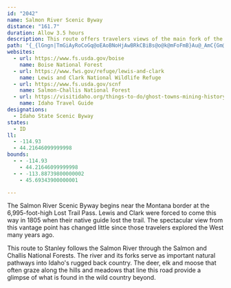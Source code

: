 ```yaml
---
id: "2042"
name: Salmon River Scenic Byway
distance: "161.7"
duration: Allow 3.5 hours
description: This route offers travelers views of the main fork of the Salmon River from near its headwaters as well as views of the White Cloud, Lemhi and Bitterroot mountains and the Lost River.
path: "{_{lGngn|TmGiAyRoCoGq@oEAoBNoHjAwBRkCBiBs@o@k@mFoFmB}Au@_AmC{Gm@qBUmF[}Bg@iBgEiJuAoDoAwBwAeBiC{DoHoQmA{BaD_FiEoH}GmMeF{IcAyB_@sA_@eCQ_Ge@cDgEuRmDwQaByHQgDhAaLNwD@{CKuAc@}BoCgJkAuH]mAcAsAi@_@cEgAcBeA}EyBuAgBa@cAa@uBMyD?eFViB~CaMn@sDH_ABeIJaIEaEIeAy@oCoAcB}VaXsAqCoA{Ei@sEi@aSQaC{AmG_AgCuByDc@g@sBiAgBUqBDwXe@gC]kBg@oB_A{B{AyAkAYe@gFcN_LcToBgE[_BKwB@y@h@mC`@aAvAmBnA_AlB}@nDmAlCyA`EaD|BqDl@oAz@}Bd@aBj@iCf@sDZ_GRsCNm@Ne@h@s@rDqCnByCXy@Js@BgDQeFQuBQmA]q@uDaFq@eBOkAKaB?_BBk@d@oDAmF]_Es@uCy@eF}@aLa@mA}@aA{DyBaA}@e@y@cAaDKy@?{Dj@mFx@wFBwBOcAa@kAeCqDe@oAcAiFIsAB_Bd@sDbDaSpDyRZeAr@sAh@s@nDcDlBoDZeAV{AJeCEyAM}@kAaCqIiHe@w@]mAYsB_@sGHoFh@eEHsAIyASy@u@mA_Aq@wBgAoBeB}ByEsBoFQqACgANgCnAqG`AuC~CmH~AaC|FqGl@{AJmA?yB_AsE_@eAmDcF_@eBO_CCmADyAv@{F@cAa@{HCkBNcEl@aINsE?kBEy@[sAkAaDo@_Fg@uA_AeBoAyCiA_EcEuHo@mBwC{K{@yDc@gD@eBH{@rC{VBeD_@{Hc@oTH{ANqAXu@bBqC`@{@Ry@Bk@OgB_@}@w@k@e@M_CMqE?sA_@w@s@{DuGc@yAOkBBeCJgA\\mAZi@`Au@nFeClAy@fK{MbBuCh@yAbAyCTmAj@wDBmDYoDsBaHK_A?eAd@gExAsGLsAJsCHeIJcBh@sC`DgMtAsErBgDxBmCh@kAr@kCxAqK@sAG_BqD_NKcCJyBNiAdAcC|DeGjCyETu@n@wFb@oIh@uBbDsIXmADsBh@{IZgD|@eCrCgDnBeBlAyA|CkEn@yAvA{E`DmJr@uAbB_B|Aw@bHiBhBiAxBoBd@s@Zy@Jy@OyAcBeFu@yAiD_E{E{DkKsLoAiB}@qBY{@YyBA_ADmB\\_FhBiKjAsChCeEpAaC`AsDhKeh@xA{HxAcMf@kHZaI?uDIyAc@kCo@iBsBmE[cAa@mBe@aGO{Dc@qCu@gDiAsDcP{e@}@_DMcA?yAd@mBXa@fB_AhDeAhAg@n@k@r@gAj@sA^wAVyBDaDo@aTOwJNkDr@cJJgDIsD[kCcBuGsDuO}@gDe@_CYgDc@{IKqFNiCXwBd@{AbAyBhHuMl@kBVkAFaCEuBIoA[uAgE_MqGoPs@gCs@uDa@wDmAyTHkCRuB`@}BlB{Hn@oG?kCKoAqCoQAqAH_BLeAzCiItCuKvAgEj@kArBsBv@e@xAa@fIq@r@Mt@i@v@cAJk@NaBCwBO{@[y@i@q@w@_A_EyCyCaAaB]}M[{BWeA_@o@y@s@{BOeAEyAf@yIz@iMC{Ge@_FsDwTOwA?mAT_Bn@mB|@aAlFyDd@s@b@_AZqAlRwsAZ_FAyAWgC[_Be@oAi@eA}@eAkIgGa@m@YkAEqADmAXu@d@o@~@i@xLyEhBmAbCeCxA{B`AkCf@kE?aC_@mCiAsFy@uFMsAIcBBiBRwF^oDXkAlDgNhEqQtAyG|@oIHuCCkA]gFqEe]i@mJ}@um@OmDKw@m@eCoBcEmE{GyA}A}CkCsB{AyDyBcP_HoBaA}@y@i@k@{@aCY{AIcB?oAVwB`B}J`VgsAhAgF~@_DbC_GbCcEtCeDjBgB`BgAfDeBvI_D~@q@|@{@`A}Bl@uCbAaLCsBAs@YeBm@{BoCmEiC_FuBuF}AqG_CwSc@mBqA{Ck@_AoB_B_JsCySgGyDeBsBgBiBsBy@kAeBuD}Mee@_AkEYcDCwCPcDbE{^RgCF_B?gFYiG{@mIc@_DeBmIg@cDo@_KsA}LCiCL{BRsA^eBd@uA~AeD~HqRnBeF~@yCl@kCb@oF@gCImCoCoXiBiU?yAn@}IjA_GpAeEzPac@t@mDNgCAmDWyCWkBsBiISyAEcCHcJM{EcAuROuIBcCr@eShAiSx@_JhAoIbB{HtBoI\\eBPgDB_BOgDCmBfAeNJiCIwGQaEc@gFoBs\\IkC?wJIiAc@eC_@{Ay@gBo@gAoVsWwAaB}AeCwFoKkDiE{FeFiUcRqJoHiCkCqDgHuAgG[eCy@oLQyA[wAYcAcAkBkAqAwBmAyAY}AAePh@oDOgBWoBm@}BkAsBeBwBaCkAeBy@gBmCgJs@oHg@yJg@gE[oA}@iCu@{AaAsAqAmA}AeAiAe@mI_BuHoByAk@qIeEwImFoJaFyJaGmSaLsc@cW{KyEwGcBg[qGuAEy@HcCt@uEdBiCd@yBLcDSaL}BmPaAuC?iCPcSzBiCJwDYoBe@sB_AwBsA}C{C{A_CuDeIqCuDw@s@iAw@sDgAkY_HkBu@cDsBiA_AsAmBaBwCkBuFo@eDc@mDIiDHqJEwFWeDa@sBc@yAy@kBuNeYiAmBwBaBcCy@kCWi@@qHrBoAHsBIo@O{JeEmG{BuDeAiFy@}De@cHM{HRib@fC_Bd@aJnE}Bb@iBDsCe@gCmA{@}@uZ_`@kByCiIiS{AuBsAeAqCsA{@SeCIwC\\qBx@yBfBoAjByCxGwQtg@q@~AcAxA_BnA}A^oA?mAOo@Yov@yf@uNaM}CyAqUmJwF{CkRaLy@s@{AmB}@qBcAmE}@sCwAuCmAcAoQiGwAWuBYgOMaCe@}B_AmGmEqEyD_BuBcBkC_BkDsAmDwAcFqO{p@oBmGgBsDqDoFeDyCs@YmCe@oBCs@JuA\\}Ar@y@n@_CbCiBrAcBRiPqA}HaAgF_@sDEwCJ}Fl@{LjBsFLaIk@yKmA{d@aGuHkAmFsAcE{A}H_Eac@wVoGeEcDgCkH_IgDmEeD}FeEsIoH}Q}CxCaF`E_h@r^wFjDsx@xb@_GdCeFrAkGn@qo@H{KKcC_@yAg@oCcB}BiBuvCwhCsEsDgFyB}A_@wEa@mFZeDx@eOrGaFxAmEr@}GJcTgCkKqBgKmC_N_FyBi@etAsX{AAwBRkJ~BcC^wBJqDCyD_@yF{@kHeBoFy@{KaAsCEaBLyD~@mEdByEtAqAPsBAgO_E}Cq@kLu@oSkB}B_@gEkBoCiCwBkDy@mBgI{Z_A{BiAkBs@{@_DgCqi@__@oBeBwDsEmQ}XsBkE}D_KiBeDu@y@_CgBk\\gOyA_AiC{BwS{XgIiLyBaE}BsF_AgCiB_Hy@kE_AiHiEoo@aBgMyPos@}J_a@{CoRi@{Bm@wBgCcFqKuVmAmEyAaHiFah@i@mRYaDcBcNEw@CoOb@eWWkEi@gEaAuDs@kBiBaDqCsCeAs@gCkAcGsAuAk@eN{GyAeAqAsAqAmBaBkEeLaa@aAcB}@}@uBqA}@WiE[}TeA}C@iB\\gBt@oFpEg@^eAZ}@NeA@iBQyAg@sA_AuA_BmFqIwAcB}{@wt@qCaCiCcD{AiCal@wfAyB_DaIoIc@s@y@yBiA{D}@sBUYuAqA}Am@eAKiA?_OfFs@KsD{Ci@s@mA_DmDwOkA_CgCsDkAq@}E?{BS{Ay@gAkAkC{DkKoMgF{H_AeCkBcKkLsr@q@oBc@w@oPiUmAmAuAaCy@q@k@WsAPmAp@gBfBuAdAsA^kAFs@GsAWgCgByFkFi@aAc@_BKaBOeE?oIsAgP}@uCcCeEmAmCgAmDaC{Ji@gEQ_EQ_Bw@aBs@_Ay@m@}Ak@q@E}CPs@EsGyBgFe@_A[iAu@iBi@wB?ePqAuMgBcD]_ABy@TcLxG_ElA}GlAmBG}HkC}CoAmCkBiFoFgC}Ci@aAiDcMo@yCIwBOiJIaAS_AoD_LcB{DcBsBcEwB_A[mAS_COsDp@iB~@}AzAYb@UjAd@tENrKOnBe@pBcCbEsBxBs@^y@VwDRuAGoA]yA{@qF{EsAkB{@_BmDsFiBeAm@S_AEoAP{Aj@kD`AwGd@gDx@o@XwJlGqFpByCl@iAFgBYoEaBsBqA}@s@gBeCkA_CUgASa@UeA_AsIaCuI[q@_@_@}@g@sAYeA?c@^_@l@_AxDYr@eAjAs@fAiC`Gy@jCmAzJy@rDi@xAu@~AcAdAeBt@mAVcBHuAAoFa@WOgAgAaA[aEKyCNmf@rJwEj@mE~@mAr@sEhG_FxEmE~C{DzByCxAqDhCmXn`@eA|@qAf@qCHcDu@kKgDgI{By@c@i@m@mAuBi@eBw@kEg@cF}Ec[i@{BuAkC_a@al@qD{EyEgEcAs@mEwBgG{A}Fq@wHwAqBaAm@m@gA}A_BcD{Me]eEkJuDsDwB{Ay@WwCY{CMuFFoVxEkJV}T_AyEk@}DgAkYaGcFWsBLgI|BeKlEmFhBoCp@cCR}CAyBWgBa@yCeAyAw@cCiBsMuMuB}AeAa@mASu@CgGp@yA@iAMePgFgBs@qCyBwGuIqAsAs@k@oBs@}BEoAXq@^iIxHiCxAmBz@eB^gBPiDCwBYyAa@iDmByBmB}DyE}CaFyBsEqVqk@o@gAi@k@cCcBiAe@yAWsDFw@JwBp@kAr@gB`BqBxBiBdCsAdCmEnJoRd_@oAzAcAt@gAXe@@mBMe@QyAmAiAyBk@eCMyB?{An@gDhBqFv@{ClFk]DuCOsBUeAmAgCo@e@wCq@_BFoMhCeAZw@`@_I|GuQpPwCpBmB^yQtAyBMgCaAyWmSyA_@yBJiAl@}@|@u@`Be@fDg@rBu@~As@z@y@p@eAd@kCP{@QiRuIwA_AiFeEy@g@iA]iD?{HjBaI~BaGlA_DVy@C}Dk@{Bo@_PuKqEeA}AEgBJeOrD{@R_B?cA_@cAy@m@y@y@_B}HiSsAaBkAy@mBe@sBSyCIiOlBeA?}Ao@[]c@o@s@_B[}C@{AlByJ^qFEkB_@eC_@sBaBgDuB_CcBuA}BoAiCY}A?cBPyBp@iBhAi@h@{AlBiAzBcApCoFhSwArCiBhBs@b@gBr@{@PiAHo@AaAMuAe@cBeAe@e@iBiCo@kBwAyGcF_[cBqEcAuAaAmAaAw@kAk@}A_@yL{@iCLyAjAUd@e@~ACzATfIAlBo@xDs@fBsAdBcBjBsCrC_Ar@oAf@cARo@HyBQsBs@sByAi@m@mByCy@cA}BuAeBe@kEe@gB_@uGsCmEuB_BcAgGoCyA]cTmBcDu@sD_CaCeDi@gAyB{FgG{Q_DgKqKi[}@uAoAsA}BeAy@K_BAsA^{FlC_Cz@sAJiCWyC_BgXeUgFsCiBk@yCe@mWmAcB_AoAuAs@_BqB{HkAyB}BgCwDyCoBcAqFoBoB_AyByAmUcSiEkD}B{A_Bk@wAMkB@yKjBuAJ{CKyVmC}Hg@_FIwTgCad@[cC_@cHiByDU}A@sBXuBh@gBt@uCxB{FjGgBvAcDhB_Cn@oPvCsCReASu@SmAcAy@aAm@gAeBkEgBoBiGqDmAgAwGeI}BaEyEuKgBkCwA{AmA}@mCy@sDaBiAgAgEaGo@q@w@_@oEaBmCw@y@k@aFcHkBkB}F{E{DkB{PgG{QcD{Bw@cG{DaKmH_PaKgCeAuBa@wBUaLj@mCb@}HXmsCN__@PcjAA_p@LagBM}CWoAa@gZyQyRoMeHlVcCjJgGnS{@fDkEzJoAx@{@Eq@UuCyDcAy@oAm@uEcBuCs@mBUuA?mFf@yPjCmw@lCopBR}I_@at@_GgJa@wB_@_DwAgGwDoPmMgDsB}DqBuDsAkDy@iEy@uDSiEPcBX{Af@e^hS}GjCmBXqDRuDKqj@iIuL}AgFO}CY}{E@cBP}GhBwDpCoLzJqRlOqKpJ{H~JiAfAwD~CgKzHaBz@qA\\wC^}AKwGgBcX{IsCi@yFo@mCEwDLyUjC}NlBoGnCwG|FuE`Hs@xAuCzHyCzKoBfI]dB[`CSrBHzS]`DmIxd@}AtFk@xAs@fAcA|@iD~BsBt@iCViA@qDSyDkAyAs@yBaBmB_C_ByB_PyWaLgQsA{AyBqAiAKyARsAd@cBjAgAlAaBxC}@lBoA~DqEnTiD|QwGj\\u@zDShCCrAHrATzAf@xAn@fAdAjAv@^hAXvGWdAT|BfB^j@x@fBXfAXlCCrD[vBi@hBmAhCcCbDsErEmC|AmBr@}E`@}BD}Dy@_ZmKwDgAcCE_Cl@wC|AO`@iAzAuD~JgBlFu@xCS~AOfDDxBNrB^dCx@tCrA~D~@xBtTd_@dD`Fx@xAj@fBXfAHp@DlBOxBi@pBsBzCmCdBkBf@cBJcCKsAWcBo@a\\oRwKaF_d@oLaCQka@c@sB\\mAf@yAxAuAxBkLtTgDfHcCbI{Jh_@u@~BcAzBwAjCaOjOy@|Ak@zAw@fDOlBEjCE|OSjAOVgDfEcLvMkHxHoNbKeA~@qA~Ak@jAcH|QgD`HcB~BcClByAj@yD`@_\\UsYm@uIo@qXgCiE{Ay@i@gGiFmC}AyBm@oEg@cBE{Gd@wG?qFq@eIuAaIkCeIyDgGaCkR{G{BSuBEkDR_e@rHcHnAqVxD}Gl@}F\\_a@^u\\F}Ie@mGaAmDw@aKoDmQoIsHyCuE_DsBsBuBgCmDwGcG}M}DaIcAgDiRwd@_B_DcDoFeXm_@gFgFkD}C}EoDwFeFkGsGcDsEcGkKkFmMiBaGy@gDo@eF}AoOk@aESaAiAyD_B_EwC{E_DmE}CsDgE_E{N_Kqk@a^gCcAkDg@e_@mBgCg@cZmIco@iPiImBy@@wH`Ac_@~F}DdBiFzEcv@heAgEtE_CjBuKhGkOdH{LnDgJ`BeEjAyFfCeHvDyEtEyE~FkDnFqEnKmDjLuIl^iB~EgBnD_ErE}CjC}C`BcA^yA\\mGr@{Jx@qL`DaEF}AOuCeAaCeBkAqAs@iAiAeCyE{LmBkCyC{Bm@]_Bo@wBI}KxAoPxCsC\\ib@lBsBf@uAr@gEvDmDtDwBfBqAr@oBh@kCJ}QiAwPu@kK@aJj@iB^cBf@aEvBiA`@yBVa}@QeMPcHxAqGrBaI`D}Bj@wJL_Bd@mAl@oAVwHsA_AIqEl@mKGiNjAcFjAaB`AeBr@oAL}AGgH{CsDQyB~@_AdAwB`FyDnHs@~Co@`GU~@U^w@j@s@EYSa@eBHeBnBsJdCcKr@yEb@aE?sCYeDmA{CuCsBqDsBuByDYyA_AcNYeCmG_JoMiJcAkA_A}AaDoCkAg@o@m@y@mB]mCc@eCq@kBo@_Aw@u@}Bs@uCq@oAAsB^}@?o@]Ue@Kg@Cw@N{@P_@f@Sx@KlETjASlA{@r@sC?_COmBC}Ab@wEIsC_@w@cASe@Ji@n@OjBtA~II~AQlAi@x@cAXwAQ{DaAc@]o@kAiBoIaAaB{@y@}B_AsCe@yEkBsA[sAQiDBcAQiCgBo@sBc@}BYaGe@kB{@i@q@@m@j@kAdD_AhAs@Xu@Jy@Mw@Ys@}@uC}Hy@yA_AKcA~@o@jDWr@Wf@_@Xi@Lm@AmBc@u@Hu@LgDjAsCLoAScDkBcB{AiBeDo@y@}@e@o@J_@d@_@~@I`BYnW]zB{@jBgAdAaC^"
websites:
  - url: https://www.fs.usda.gov/boise
    name: Boise National Forest
  - url: https://www.fws.gov/refuge/lewis-and-clark
    name: Lewis and Clark National Wildlife Refuge
  - url: https://www.fs.usda.gov/scnf
    name: Salmon-Challis National Forest
  - url: https://visitidaho.org/things-to-do/ghost-towns-mining-history/salmon-river-scenic-byway/
    name: Idaho Travel Guide
designations:
  - Idaho State Scenic Byway
states:
  - ID
ll:
  - -114.93
  - 44.21646099999998
bounds:
  - - -114.93
    - 44.21646099999998
  - - -113.88739800000002
    - 45.69343900000001

---
```


The Salmon River Scenic Byway begins near the Montana border at the 6,995-foot-high Lost Trail Pass. Lewis and Clark were forced to come this way in 1805 when their native guide lost the trail. The spectacular view from this vantage point has changed little since those travelers explored the West many years ago.

This route to Stanley follows the Salmon River through the Salmon and Challis National Forests. The river and its forks serve as important natural pathways into Idaho's rugged back country. The deer, elk and moose that often graze along the hills and meadows that line this road provide a glimpse of what is found in the wild country beyond.
